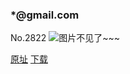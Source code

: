 ### *@gmail.com
No.2822
![图片不见了~~~](https://imgs.xkcd.com/comics/gmail_com.png)

[原址](https://xkcd.com//2822) [下载](https://imgs.xkcd.com/comics/gmail_com.png)

